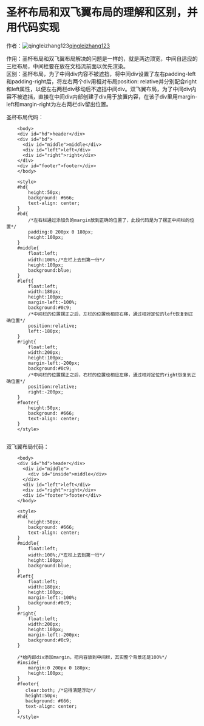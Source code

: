 # 圣杯布局和双飞翼布局的理解和区别，并用代码实现

作者：![qingleizhang123](https://avatars.githubusercontent.com/u/49708488?s=80&v=4)[qingleizhang123](https://github/qingleizhang123)

作用：圣杯布局和双飞翼布局解决的问题是一样的，就是两边顶宽，中间自适应的三栏布局，中间栏要在放在文档流前面以优先渲染。  
区别：圣杯布局，为了中间div内容不被遮挡，将中间div设置了左右padding-left和padding-right后，将左右两个div用相对布局position: relative并分别配合right和left属性，以便左右两栏div移动后不遮挡中间div。双飞翼布局，为了中间div内容不被遮挡，直接在中间div内部创建子div用于放置内容，在该子div里用margin-left和margin-right为左右两栏div留出位置。

圣杯布局代码：
``` 
    <body>
    <div id="hd">header</div>
    <div id="bd">
      <div id="middle">middle</div>
      <div id="left">left</div>
      <div id="right">right</div>
    </div>
    <div id="footer">footer</div>
    </body>
    
    <style>
    #hd{
        height:50px;
        background: #666;
        text-align: center;
    }
    #bd{
        /*左右栏通过添加负的margin放到正确的位置了，此段代码是为了摆正中间栏的位置*/
        padding:0 200px 0 180px;
        height:100px;
    }
    #middle{
        float:left;
        width:100%;/*左栏上去到第一行*/
        height:100px;
        background:blue;
    }
    #left{
        float:left;
        width:180px;
        height:100px;
        margin-left:-100%;
        background:#0c9;
        /*中间栏的位置摆正之后，左栏的位置也相应右移，通过相对定位的left恢复到正确位置*/
        position:relative;
        left:-180px;
    }
    #right{
        float:left;
        width:200px;
        height:100px;
        margin-left:-200px;
        background:#0c9;
        /*中间栏的位置摆正之后，右栏的位置也相应左移，通过相对定位的right恢复到正确位置*/
        position:relative;
        right:-200px;
    }
    #footer{
        height:50px;
        background: #666;
        text-align: center;
    }
    </style>
    
```

双飞翼布局代码：
``` 
    <body>
    <div id="hd">header</div> 
      <div id="middle">
        <div id="inside">middle</div>
      </div>
      <div id="left">left</div>
      <div id="right">right</div>
      <div id="footer">footer</div>
    </body>
    
    <style>
    #hd{
        height:50px;
        background: #666;
        text-align: center;
    }
    #middle{
        float:left;
        width:100%;/*左栏上去到第一行*/     
        height:100px;
        background:blue;
    }
    #left{
        float:left;
        width:180px;
        height:100px;
        margin-left:-100%;
        background:#0c9;
    }
    #right{
        float:left;
        width:200px;
        height:100px;
        margin-left:-200px;
        background:#0c9;
    }
    
    /*给内部div添加margin，把内容放到中间栏，其实整个背景还是100%*/ 
    #inside{
        margin:0 200px 0 180px;
        height:100px;
    }
    #footer{  
       clear:both; /*记得清楚浮动*/  
       height:50px;     
       background: #666;    
       text-align: center; 
    } 
    </style>
    
```
